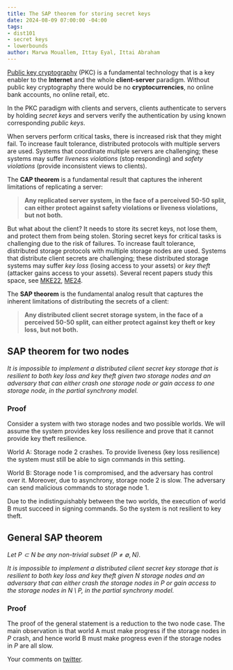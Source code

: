 ```yaml
---
title: The SAP theorem for storing secret keys
date: 2024-08-09 07:00:00 -04:00
tags:
- dist101
- secret keys
- lowerbounds
author: Marwa Mouallem, Ittay Eyal, Ittai Abraham
---
```


[Public key cryptography](https://en.wikipedia.org/wiki/Public-key_cryptography) (PKC) is a fundamental technology that is a key enabler to the **Internet** and the whole **client-server** paradigm. Without public key cryptography there would be no **cryptocurrencies**, no online bank accounts, no online retail, etc.

In the PKC paradigm with clients and servers, clients authenticate to servers by holding *secret keys* and servers verify the authentication by using known corresponding *public keys*. 

When servers perform critical tasks, there is increased risk that they might fail. To increase fault tolerance, distributed protocols with multiple servers are used. Systems that coordinate multiple servers are challenging; these systems may suffer *liveness violations* (stop responding) and *safety violations* (provide inconsistent views to clients).

The **CAP theorem** is a fundamental result that captures the inherent limitations of replicating a server:

> **Any replicated server system, in the face of a perceived 50-50 split, can either protect against safety violations or liveness violations, but not both.**

But what about the client? It needs to store its secret keys, not lose them, and protect them from being stolen. Storing secret keys for critical tasks is challenging due to the risk of failures. To increase fault tolerance, distributed storage protocols with multiple storage nodes are used. Systems that distribute client secrets are challenging; these distributed storage systems may suffer *key loss* (losing access to your assets) or *key theft* (attacker gains access to your assets). Several recent papers study this space, see [MKE22](https://eprint.iacr.org/2022/1682.pdf), [ME24](https://arxiv.org/pdf/2312.13967).

The **SAP theorem** is the fundamental analog result that captures the inherent limitations of distributing the secrets of a client:

> **Any distributed client secret storage system, in the face of a perceived 50-50 split, can either protect against key theft or key loss, but not both.**

## SAP theorem for two nodes

*It is impossible to implement a distributed client secret key storage that is resilient to both key loss and key theft given two storage nodes and an adversary that can either crash one storage node or gain access to one storage node, in the partial synchrony model.*

### Proof

Consider a system with two storage nodes and two possible worlds. We will assume the system provides key loss resilience and prove that it cannot provide key theft resilience.

World A: Storage node 2 crashes. To provide liveness (key loss resilience) the system must still be able to sign commands in this setting.

World B: Storage node 1 is compromised, and the adversary has control over it. Moreover, due to asynchrony, storage node 2 is slow. The adversary can send malicious commands to storage node 1.

Due to the indistinguishably between the two worlds, the execution of world B must succeed in signing commands. So the system is not resilient to key theft.

## General SAP theorem

*Let $P \subset N$ be any non-trivial subset ($P \neq \emptyset, N$).*

*It is impossible to implement a distributed client secret key storage that is resilient to both key loss and key theft given $N$ storage nodes and an adversary that can either crash the storage nodes in $P$ or gain access to the storage nodes in $N\setminus P$, in the partial synchrony model.*

### Proof

The proof of the general statement is a reduction to the two node case. The main observation is that world A must make progress if the storage nodes in $P$ crash, and hence world B must make progress even if the storage nodes in $P$ are all slow.

Your comments on [twitter]().